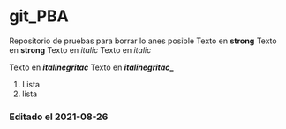 # git_PBA

Repositorio de pruebas para borrar lo anes posible
Texto en **strong**
Texto en __strong__
Texto en *italic*
Texto en _italic_

Texto en __*italinegritac*__
Texto en **_italinegritac__**

1. Lista
2. lista





### Editado el 2021-08-26
